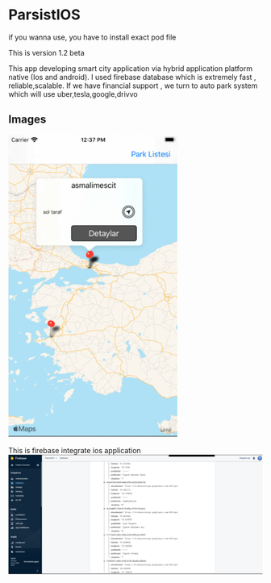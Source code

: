 # ParsistIOS 
if you wanna use, you have to install exact pod file

This is version 1.2 beta 

This app developing smart city application via hybrid application platform  native (Ios and android).
I used firebase database which is extremely fast , reliable,scalable.
If we have financial support , we turn to auto park system which will use uber,tesla,google,drivvo 

## Images

![Gif](https://github.com/erdoganabaci/ParsistIOSBeauty/blob/master/ParsistIos/map%20gif.gif?raw=true)

This is firebase integrate ios application
![Last](https://github.com/erdoganabaci/ParsistIOSBeauty/blob/master/ParsistIos/4.png?raw=true)
